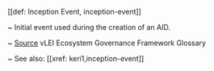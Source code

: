 [[def: Inception Event, inception-event]]

~ Initial event used during the creation of an AID.

~ [Source](https://www.gleif.org/vlei/introducing-the-vlei-ecosystem-governance-framework/2023-12-15_vlei-egf-v2.0-glossary_v1.3_final.pdf) vLEI Ecosystem Governance Framework Glossary

~ See also: [[xref: keri1,inception-event]]
